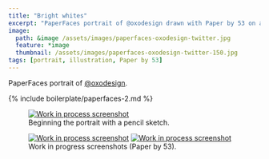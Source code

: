 ```yaml
---
title: "Bright whites"
excerpt: "PaperFaces portrait of @oxodesign drawn with Paper by 53 on an iPad."
image: 
  path: &image /assets/images/paperfaces-oxodesign-twitter.jpg 
  feature: *image
  thumbnail: /assets/images/paperfaces-oxodesign-twitter-150.jpg
tags: [portrait, illustration, Paper by 53]
---
```


PaperFaces portrait of <a href="http://twitter.com/oxodesign">@oxodesign</a>.

{% include boilerplate/paperfaces-2.md %}

<figure>
	<a href="/assets/images/paperfaces-oxodesign-process-1-lg.jpg"><img src="/assets/images/paperfaces-oxodesign-process-1-750.jpg" alt="Work in process screenshot"></a>
	<figcaption>Beginning the portrait with a pencil sketch.</figcaption>
</figure>

<figure class="half">
	<a href="/assets/images/paperfaces-oxodesign-process-2-lg.jpg"><img src="/assets/images/paperfaces-oxodesign-process-2-600.jpg" alt="Work in process screenshot"></a>
	<a href="/assets/images/paperfaces-oxodesign-process-3-lg.jpg"><img src="/assets/images/paperfaces-oxodesign-process-3-600.jpg" alt="Work in process screenshot"></a>
	<figcaption>Work in progress screenshots (Paper by 53).</figcaption>
</figure>
